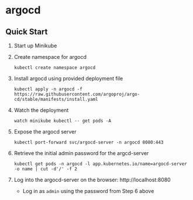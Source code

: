 # argocd

## Quick Start

1. Start up Minikube

2. Create namespace for argocd

    ```
    kubectl create namespace argocd
    ```

3. Install argocd using provided deployment file

    ```
    kubectl apply -n argocd -f https://raw.githubusercontent.com/argoproj/argo-cd/stable/manifests/install.yaml
    ```

4. Watch the deployment

    ```
    watch minikube kubectl -- get pods -A
    ```

5. Expose the argocd server

    ```
    kubectl port-forward svc/argocd-server -n argocd 8080:443
    ```

6. Retrieve the initial admin password for the argcd-server

    ```
    kubectl get pods -n argocd -l app.kubernetes.io/name=argocd-server -o name | cut -d'/' -f 2
    ```

7. Log into the argocd-server on the browser: http://localhost:8080
    - Log in as `admin` using the password from Step 6 above




[//]: Links

[argocd-build-environment]: https://argo-cd.readthedocs.io/en/stable/user-guide/build-environment/
[argocd-environment-variables]: https://argo-cd.readthedocs.io/en/stable/user-guide/environment-variables/